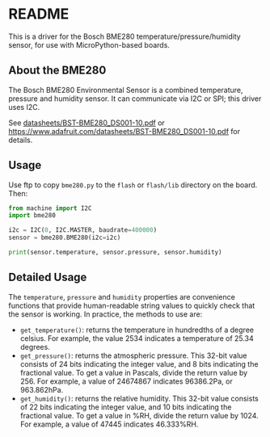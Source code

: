 # README #

This is a driver for the Bosch BME280 temperature/pressure/humidity sensor, for use with MicroPython-based boards.

## About the BME280 ##

The Bosch BME280 Environmental Sensor is a combined temperature, pressure and humidity sensor. It can communicate via I2C or SPI; this driver uses I2C.

See [datasheets/BST-BME280_DS001-10.pdf](/blob/master/docs/datasheets/BST-BME280_DS001-10.pdf) or https://www.adafruit.com/datasheets/BST-BME280_DS001-10.pdf for details.

## Usage ##

Use ftp to copy `bme280.py` to the `flash` or `flash/lib` directory on the board. Then:

``` python
from machine import I2C
import bme280

i2c = I2C(0, I2C.MASTER, baudrate=400000)
sensor = bme280.BME280(i2c=i2c)

print(sensor.temperature, sensor.pressure, sensor.humidity)
```

## Detailed Usage ##
The `temperature`, `pressure` and `humidity` properties are convenience functions that provide human-readable string values to quickly check that the sensor is working. In practice, the methods to use are:

* `get_temperature()`: returns the temperature in hundredths of a degree celsius. For example, the value 2534  indicates a temperature of 25.34 degrees.
* `get_pressure()`: returns the atmospheric pressure. This 32-bit value consists of 24 bits indicating the integer value, and 8 bits indicating the fractional value. To get a value in Pascals, divide the return value by 256. For example, a value of 24674867 indicates 96386.2Pa, or 963.862hPa.
* `get_humidity()`: returns the relative humidity. This 32-bit value consists of 22 bits indicating the integer value, and 10 bits indicating the fractional value. To get a value in %RH, divide the return value by 1024. For example, a value of 47445 indicates 46.333%RH.